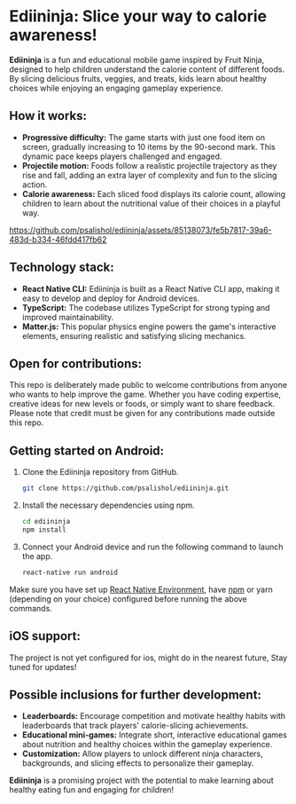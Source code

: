 


# Ediininja: Slice your way to calorie awareness!

**Ediininja** is a fun and educational mobile game inspired by Fruit Ninja, designed to help children understand the calorie content of different foods. By slicing delicious fruits, veggies, and treats, kids learn about healthy choices while enjoying an engaging gameplay experience.

## How it works:

- **Progressive difficulty:** The game starts with just one food item on screen, gradually increasing to 10 items by the 90-second mark. This dynamic pace keeps players challenged and engaged.
- **Projectile motion:** Foods follow a realistic projectile trajectory as they rise and fall, adding an extra layer of complexity and fun to the slicing action.
- **Calorie awareness:** Each sliced food displays its calorie count, allowing children to learn about the nutritional value of their choices in a playful way.

  
https://github.com/psalishol/ediininja/assets/85138073/fe5b7817-39a6-483d-b334-46fdd417fb62

## Technology stack:

- **React Native CLI:** Ediininja is built as a React Native CLI app, making it easy to develop and deploy for Android devices.
- **TypeScript:** The codebase utilizes TypeScript for strong typing and improved maintainability.
- **Matter.js:** This popular physics engine powers the game's interactive elements, ensuring realistic and satisfying slicing mechanics.

## Open for contributions:

This repo is deliberately made public to welcome contributions from anyone who wants to help improve the game. Whether you have coding expertise, creative ideas for new levels or foods, or simply want to share feedback. Please note that credit must be given for any contributions made outside this repo.

## Getting started on Android:

1. Clone the Ediininja repository from GitHub.

    ```bash
    git clone https://github.com/psalishol/ediininja.git
    ```

2. Install the necessary dependencies using npm.

    ```bash
    cd ediininja
    npm install
    ```

3. Connect your Android device and run the following command to launch the app.

    ```bash
    react-native run android
    ```

Make sure you have set up [React Native Environment](https://reactnative.dev/docs/environment-setup), have [npm](https://www.npmjs.com/) or yarn (depending on your choice) configured before running the above commands.


## iOS support:

The project is not yet configured for ios, might do in the nearest future, Stay tuned for updates!

## Possible inclusions for further development:

- **Leaderboards:** Encourage competition and motivate healthy habits with leaderboards that track players' calorie-slicing achievements.
- **Educational mini-games:** Integrate short, interactive educational games about nutrition and healthy choices within the gameplay experience.
- **Customization:** Allow players to unlock different ninja characters, backgrounds, and slicing effects to personalize their gameplay.

**Ediininja** is a promising project with the potential to make learning about healthy eating fun and engaging for children!
